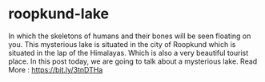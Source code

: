 # roopkund-lake
In which the skeletons of humans and their bones will be seen floating on you. This mysterious lake is situated in the city of Roopkund which is situated in the lap of the Himalayas. Which is also a very beautiful tourist place. In this post today, we are going to talk about a mysterious lake. Read More : https://bit.ly/3tnDTHa
